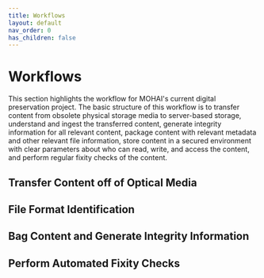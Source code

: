 ```yaml
---
title: Workflows
layout: default
nav_order: 0
has_children: false
---
```

# Workflows
This section highlights the workflow for MOHAI's current digital preservation project. The basic structure of this workflow is to transfer content from obsolete physical storage media to server-based storage, understand and ingest the transferred content, generate integrity information for all relevant content, package content with relevant metadata and other relevant file information, store content in a secured environment with clear parameters about who can read, write, and access the content, and perform regular fixity checks of the content.

## Transfer Content off of Optical Media
## File Format Identification
## Bag Content and Generate Integrity Information
## Perform Automated Fixity Checks

